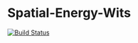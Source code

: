 # Spatial-Energy-Wits

[![Build Status](https://travis-ci.com/JaredP94/Spatial-Energy-Wits.svg?token=pPpnWVnP2qW3yj3rTF82&branch=master)](https://travis-ci.com/JaredP94/Spatial-Energy-Wits)
